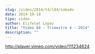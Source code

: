 ```yaml
---
slug: /video/2014/t4/l04/sabado
date: 2014-10-18
tipo: video
author: Elifelet Lopez
title: "Video 04 - Trimestre 4 - 2014"
description: ""
---
```


http://player.vimeo.com/video/111234624
